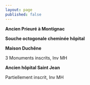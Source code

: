 ```yaml
---
layout: page
published: false
---
```


**Ancien Prieuré à Montignac**

**Souche octogonale cheminée hôpital**

**Maison Duchêne**

3 Monuments inscrits, Inv MH

**Ancien hôpital Saint Jean**

Partiellement inscrit, Inv MH